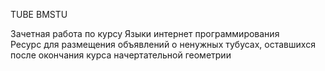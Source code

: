 TUBE BMSTU  
  
Зачетная работа по курсу Языки интернет программирования  
Ресурс для размещения объявлений о ненужных тубусах, оставшихся после окончания курса начертательной геометрии  

